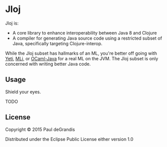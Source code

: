 # Jloj

Jloj is:

 * A core library to enhance interoperability between Java 8 and Clojure
 * A compiler for generating Java source code using a restricted subset of Java,
   specifically targeting Clojure-interop.

While the Jloj subset has hallmarks of an ML, you're better off going
with [Yeti](https://mth.github.io/yeti/),
[MLj](http://www.dcs.ed.ac.uk/home/mlj/index.html),
or [OCaml-Java](http://www.ocamljava.org/) for a real ML on the JVM.
The Jloj subset is only concerned with writing better Java code.

## Usage

Shield your eyes.

TODO

## License

Copyright © 2015 Paul deGrandis

Distributed under the Eclipse Public License either version 1.0
